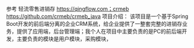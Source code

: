 参考 轻流零售进销存 https://qingflow.com；crmeb https://github.com/crmeb/crmeb_java
项目介绍：
该项目是一个基于Spring Boot开发的前后端分离的企业CRM系统，给企业提供了一整套完整的进销存业务，提供了应用端，后台管理端；我个人在项目中主要负责的是PC的前后端开发，主要负责的模块是用户模块，采购模块，